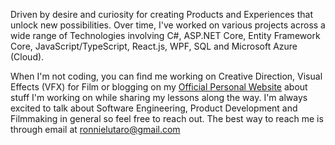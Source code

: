 Driven by desire and curiosity for creating Products and Experiences that unlock new possibilities. Over time, I've worked on various projects across a wide range of Technologies involving C#, ASP.NET Core, Entity Framework Core, JavaScript/TypeScript, React.js, WPF, SQL and Microsoft Azure (Cloud).

When I'm not coding, you can find me working on Creative Direction, Visual Effects (VFX) for Film or blogging on my [Official Personal Website](https://ronnielutalo.github.io/blog/) about stuff I'm working on while sharing my lessons along the way. I'm always excited to talk about Software Engineering, Product Development and Filmmaking in general so feel free to reach out. The best way to reach me is through email at ronnielutaro@gmail.com
